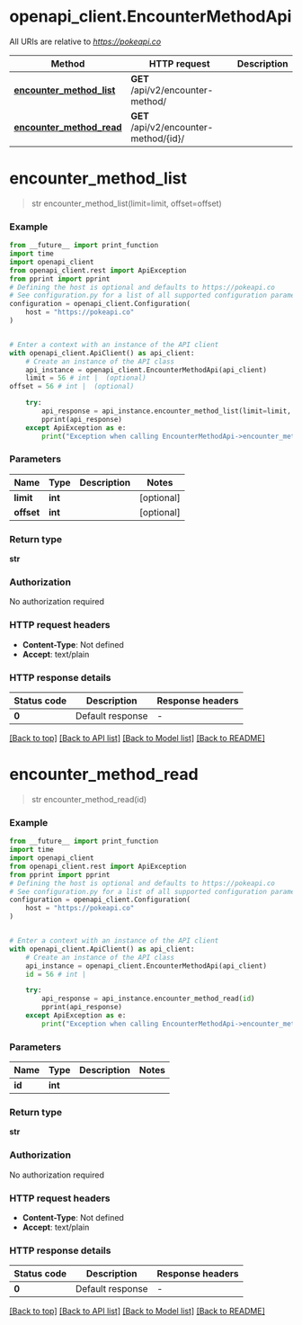 # openapi_client.EncounterMethodApi

All URIs are relative to *https://pokeapi.co*

Method | HTTP request | Description
------------- | ------------- | -------------
[**encounter_method_list**](EncounterMethodApi.md#encounter_method_list) | **GET** /api/v2/encounter-method/ | 
[**encounter_method_read**](EncounterMethodApi.md#encounter_method_read) | **GET** /api/v2/encounter-method/{id}/ | 


# **encounter_method_list**
> str encounter_method_list(limit=limit, offset=offset)



### Example

```python
from __future__ import print_function
import time
import openapi_client
from openapi_client.rest import ApiException
from pprint import pprint
# Defining the host is optional and defaults to https://pokeapi.co
# See configuration.py for a list of all supported configuration parameters.
configuration = openapi_client.Configuration(
    host = "https://pokeapi.co"
)


# Enter a context with an instance of the API client
with openapi_client.ApiClient() as api_client:
    # Create an instance of the API class
    api_instance = openapi_client.EncounterMethodApi(api_client)
    limit = 56 # int |  (optional)
offset = 56 # int |  (optional)

    try:
        api_response = api_instance.encounter_method_list(limit=limit, offset=offset)
        pprint(api_response)
    except ApiException as e:
        print("Exception when calling EncounterMethodApi->encounter_method_list: %s\n" % e)
```

### Parameters

Name | Type | Description  | Notes
------------- | ------------- | ------------- | -------------
 **limit** | **int**|  | [optional] 
 **offset** | **int**|  | [optional] 

### Return type

**str**

### Authorization

No authorization required

### HTTP request headers

 - **Content-Type**: Not defined
 - **Accept**: text/plain

### HTTP response details
| Status code | Description | Response headers |
|-------------|-------------|------------------|
**0** | Default response |  -  |

[[Back to top]](#) [[Back to API list]](../README.md#documentation-for-api-endpoints) [[Back to Model list]](../README.md#documentation-for-models) [[Back to README]](../README.md)

# **encounter_method_read**
> str encounter_method_read(id)



### Example

```python
from __future__ import print_function
import time
import openapi_client
from openapi_client.rest import ApiException
from pprint import pprint
# Defining the host is optional and defaults to https://pokeapi.co
# See configuration.py for a list of all supported configuration parameters.
configuration = openapi_client.Configuration(
    host = "https://pokeapi.co"
)


# Enter a context with an instance of the API client
with openapi_client.ApiClient() as api_client:
    # Create an instance of the API class
    api_instance = openapi_client.EncounterMethodApi(api_client)
    id = 56 # int | 

    try:
        api_response = api_instance.encounter_method_read(id)
        pprint(api_response)
    except ApiException as e:
        print("Exception when calling EncounterMethodApi->encounter_method_read: %s\n" % e)
```

### Parameters

Name | Type | Description  | Notes
------------- | ------------- | ------------- | -------------
 **id** | **int**|  | 

### Return type

**str**

### Authorization

No authorization required

### HTTP request headers

 - **Content-Type**: Not defined
 - **Accept**: text/plain

### HTTP response details
| Status code | Description | Response headers |
|-------------|-------------|------------------|
**0** | Default response |  -  |

[[Back to top]](#) [[Back to API list]](../README.md#documentation-for-api-endpoints) [[Back to Model list]](../README.md#documentation-for-models) [[Back to README]](../README.md)

